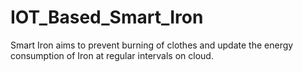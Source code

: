 # IOT_Based_Smart_Iron
Smart Iron aims to prevent burning of clothes and update the energy consumption of Iron at regular intervals on cloud.
